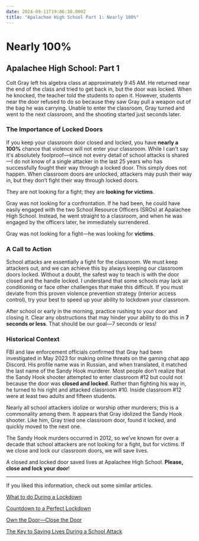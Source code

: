 ```yaml
---
date: 2024-09-11T19:06:38.000Z
title: "Apalachee High School Part 1: Nearly 100%"
---
```


# Nearly 100%

## Apalachee High School: Part 1

Colt Gray left his algebra class at approximately 9:45 AM. He returned near the end of the class and tried to get back in, but the door was locked. When he knocked, the teacher told the students to open it. However, students near the door refused to do so because they saw Gray pull a weapon out of the bag he was carrying. Unable to enter the classroom, Gray turned and went to the next classroom, and the shooting started just seconds later.

### The Importance of Locked Doors

If you keep your classroom door closed and locked, you have **nearly a 100%** chance that violence will not enter your classroom. While I can't say it's absolutely foolproof—since not every detail of school attacks is shared—I do not know of a single attacker in the last 25 years who has successfully fought their way through a locked door. This simply does not happen. When classroom doors are unlocked, attackers may push their way in, but they don’t fight their way through locked doors.

They are not looking for a fight; they are **looking for victims**.

Gray was not looking for a confrontation. If he had been, he could have easily engaged with the two School Resource Officers (SROs) at Apalachee High School. Instead, he went straight to a classroom, and when he was engaged by the officers later, he immediately surrendered.

Gray was not looking for a fight—he was looking for **victims**.

### A Call to Action

School attacks are essentially a fight for the classroom. We must keep attackers out, and we can achieve this by always keeping our classroom doors locked. Without a doubt, the safest way to teach is with the door closed and the handle locked. I understand that some schools may lack air conditioning or face other challenges that make this difficult. If you must deviate from this proven violence prevention strategy (interior access control), try your best to speed up your ability to lockdown your classroom.

After school or early in the morning, practice rushing to your door and closing it. Clear any obstructions that may hinder your ability to do this in **7 seconds or less**. That should be our goal—7 seconds or less!

### Historical Context

FBI and law enforcement officials confirmed that Gray had been investigated in May 2023 for making online threats on the gaming chat app Discord. His profile name was in Russian, and when translated, it matched the last name of the Sandy Hook murderer. Most people don’t realize that the Sandy Hook shooter attempted to enter classroom #12 but could not because the door was **closed and locked**. Rather than fighting his way in, he turned to his right and attacked classroom #10. Inside classroom #12 were at least two adults and fifteen students.

Nearly all school attackers idolize or worship other murderers; this is a commonality among them. It appears that Gray idolized the Sandy Hook shooter. Like him, Gray tried one classroom door, found it locked, and quickly moved to the next one.

The Sandy Hook murders occurred in 2012, so we’ve known for over a decade that school attackers are not looking for a fight, but for victims. If we close and lock our classroom doors, we will save lives.

A closed and locked door saved lives at Apalachee High School. **Please, close and lock your door**!

---

If you liked this information, check out some similar articles.

[What to do During a Lockdown](https://donshomette.com/blogs/blog.html?blogTitle=what-to-do-during-a-lockdown)

[Countdown to a Perfect Lockdown](https://donshomette.com/blogs/blog.html?blogTitle=count-to-a-perfect-7-second-lockdown)

[Own the Door—Close the Door](https://donshomette.com/blogs/blog.html?blogTitle=own-the-door-own-the-students)

[The Key to Saving Lives During a School Attack](https://donshomette.com/blogs/blog.html?blogTitle=the-key-to-saving-lives-during-a-school-attack)
